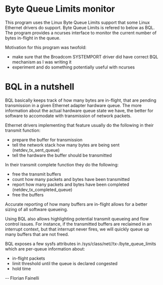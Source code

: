 Byte Queue Limits monitor
========================

This program uses the Linux Byte Queue Limits support that some Linux Ethernet
drivers do support. Byte Queue Limits is refered to below as BQL. The program
provides a ncurses interface to monitor the current number of bytes in-flight in
the queue.

Motivation for this program was twofold:
- make sure that the Broadcom SYSTEMPORT driver did have correct BQL mechanism
  as I was writing it
- experiment and do something potentially useful with ncurses

BQL in a nutshell
=================

BQL basically keeps track of how many bytes are in-flight, that are pending
transmission in a given Ethernet adapter hardware queue. The more information
about the actual hardware queue state we have, the better for software to
accomodate with transmission of network packets.

Ethernet drivers implementing that feature usually do the following in their
transmit function:

- prepare the buffer for transmission
- tell the network stack how many bytes are being sent (netdev_tx_sent_queue)
- tell the hardware the buffer should be transmitted

In their transmit complete function they do the following:

- free the transmit buffers
- count how many packets and bytes have been transmitted
- report how many packets and bytes have been completed
  (netdev_tx_completed_queue)
- free the buffers

Accurate reporting of how many buffers are in-flight allows for a better sizing
of all software queueing.

Using BQL also allows highlighting potential transmit queueing and flow control
issues. For instance, if the transmitted buffers are reclaimed in an interrupt
context, but that interrupt never fires, we will quickly queue up many buffers
that are not freed.

BQL exposes a few sysfs attributes in
/sys/class/net/<interface>/tx-<queue>/byte_queue_limits which are per-queue
information about:

- in-flight packets
- limit threshold until the queue is declared congested
- hold time

--
Florian Fainelli
